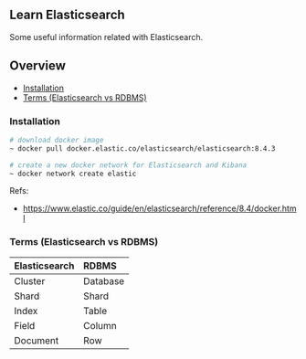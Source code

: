 ## Learn Elasticsearch
Some useful information related with Elasticsearch.

## Overview
* [Installation](#installation)
* [Terms (Elasticsearch vs RDBMS)](#terms-elasticsearch-vs-rdbms)

### Installation

```sh
# download docker image
~ docker pull docker.elastic.co/elasticsearch/elasticsearch:8.4.3

# create a new docker network for Elasticsearch and Kibana
~ docker network create elastic
```

Refs:
- https://www.elastic.co/guide/en/elasticsearch/reference/8.4/docker.html

### Terms (Elasticsearch vs RDBMS)

| Elasticsearch | RDBMS | 
|  :--- | :--- |  
| Cluster | Database | 
| Shard | Shard | 
| Index | Table | 
| Field | Column | 
| Document | Row | 

